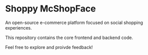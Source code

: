 # Shoppy McShopFace

An open-source e-commerce platform focused on social shopping experiences.

This repository contains the core frontend and backend code.

Feel free to explore and proivde feedback!
